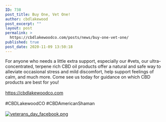 ```yaml
---
ID: 738
post_title: Buy One, Vet One!
author: cbdlakewood
post_excerpt: ""
layout: post
permalink: >
  https://cbdlakewoodco.com/posts/news/buy-one-vet-one/
published: true
post_date: 2020-11-09 13:50:18
---
```

<html><head></head><body>
For anyone who needs a little extra support, especially our #vets, our ultra-concentrated, terpene rich CBD oil products offer a natural and safe way to alleviate occasional stress and mild discomfort, help support feelings of calm, and much more. Come see us today for guidance on which CBD products are best for you! <br /><br /><a href="https://cbdlakewoodco.com">https://cbdlakewoodco.com</a><span> </span><br /><br />#CBDLakewoodCO #CBDAmericanShaman
</body>
</html><br/><br/><a href="https://snd-videos.s3.amazonaws.com/288012/1604962147057.png"  title="veterans_day_facebook.png" ><img src="https://snd-videos.s3.amazonaws.com/288012/1604962147057.png" alt="veterans_day_facebook.png" title="veterans_day_facebook.png" /></a>
